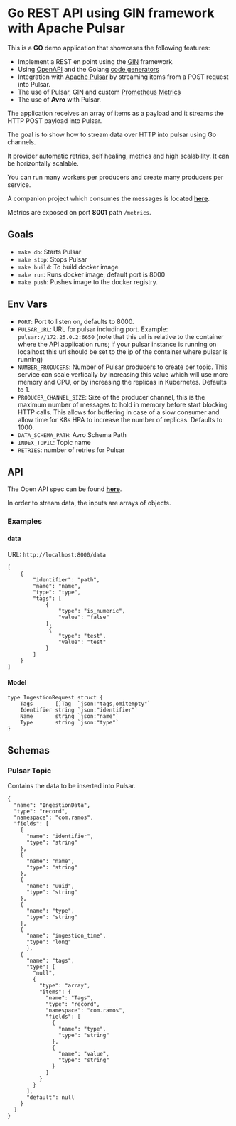 # Go REST API using GIN framework with Apache Pulsar

This is a **GO** demo application that showcases the following features:

- Implement a REST en point using the [GIN](https://gin-gonic.com/) framework.
- Using [OpenAPI](https://www.openapis.org/) and the Golang [code generators](https://github.com/deepmap/oapi-codegen)
- Integration with [Apache Pulsar](https://pulsar.apache.org/) by streaming items from a POST request into Pulsar.
- The use of Pulsar, GIN and custom [Prometheus Metrics](https://prometheus.io/)
- The use of **Avro** with Pulsar. 

The application receives an array of items as a payload and it streams the HTTP POST payload into Pulsar.

The goal is to show how to stream data over HTTP into pulsar using Go channels.

It provider automatic retries, self healing, metrics and high scalability. It can be horizontally scalable.

You can run many workers per producers and create many producers per service.

A companion project which consumes the messages is located [**here**](https://github.com/javiramos1/go-pulsar-elasticsearch).

Metrics are exposed on port **8001** path `/metrics`.

## Goals

- `make db`: Starts Pulsar
- `make stop`: Stops Pulsar
- `make build`: To build docker image
- `make run`: Runs docker image, default port is 8000
- `make push`: Pushes image to the docker registry.

## Env Vars

- `PORT`: Port to listen on, defaults to 8000.
- `PULSAR_URL`: URL for pulsar including port. Example: `pulsar://172.25.0.2:6650` (note that this url is relative to the container where the API application runs; if your pulsar instance is running on localhost this url should be set to the ip of the container where pulsar is running)
- `NUMBER_PRODUCERS`: Number of Pulsar producers to create per topic. This service can scale vertically by increasing this value which will use more memory and CPU, or by increasing the replicas in Kubernetes. Defaults to 1.
- `PRODUCER_CHANNEL_SIZE`: Size of the producer channel, this is the maximum number of messages to hold in memory before start blocking HTTP calls. This allows for buffering in case of a slow consumer and allow time for K8s HPA to increase the number of replicas. Defaults to 1000.
- `DATA_SCHEMA_PATH`: Avro Schema Path
- `INDEX_TOPIC`: Topic name
- `RETRIES`: number of retries for Pulsar

## API

The Open API spec can be found [**here**](schema/rest/openApi.yaml).

In order to stream data, the inputs are arrays of objects.

### Examples

#### data

URL: `http://localhost:8000/data`

```
[
    {
        "identifier": "path",
        "name": "name",
        "type": "type",
        "tags": [
            {
                "type": "is_numeric",
                "value": "false"
            },
             {
                "type": "test",
                "value": "test"
            }
        ]
    }
]
```



#### Model

```
type IngestionRequest struct {
	Tags       []Tag  `json:"tags,omitempty"`
	Identifier string `json:"identifier"`
	Name       string `json:"name"`
	Type       string `json:"type"`
}
```

## Schemas

### Pulsar Topic

Contains the data to be inserted into Pulsar.

```
{
  "name": "IngestionData",
  "type": "record",
  "namespace": "com.ramos",
  "fields": [
    {
      "name": "identifier",
      "type": "string"
    },
    {
      "name": "name",
      "type": "string"
    },
    {
      "name": "uuid",
      "type": "string"
    },
    {
      "name": "type",
      "type": "string"
    },
    {
      "name": "ingestion_time",
      "type": "long"
	  },
    {
      "name": "tags",
      "type": [
        "null",
        {
          "type": "array",
          "items": {
            "name": "Tags",
            "type": "record",
            "namespace": "com.ramos",
            "fields": [
              {
                "name": "type",
                "type": "string"
              },
              {
                "name": "value",
                "type": "string"
              }
            ]
          }
        }
      ],
      "default": null
    }
  ]
}
```
